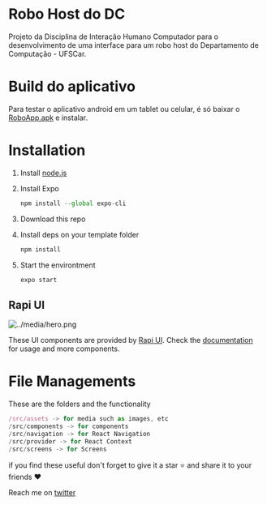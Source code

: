 # Robo Host do DC
Projeto da Disciplina de Interação Humano Computador para o desenvolvimento de uma interface para um robo host do Departamento de Computação - UFSCar. 

# Build do aplicativo
Para testar o aplicativo android em um tablet ou celular, é só baixar o [RoboApp.apk](https://github.com/juliaalmeida13/IHC-2022-2-DC-ROBOT/blob/main/APK/RoboAppV2.apk) e instalar.

# Installation

1. Install [node.js](https://nodejs.org/en/)
2. Install Expo

   ```jsx
   npm install --global expo-cli
   ```

3. Download this repo
4. Install deps on your template folder

   ```jsx
   npm install
   ```

5. Start the environtment

   ```jsx
   expo start
   ```

## Rapi UI

![../media/hero.png](../media/hero.png)

These UI components are provided by [Rapi UI](https://rapi-ui.kikiding.space/).
Check the [documentation](https://rapi-ui.kikiding.space/docs/) for usage and more components.

# File Managements

These are the folders and the functionality

```jsx
/src/assets -> for media such as images, etc
/src/components -> for components
/src/navigation -> for React Navigation
/src/provider -> for React Context
/src/screens -> for Screens
```

if you find these useful don't forget to give it a star ⭐ and share it to your friends ❤️

Reach me on [twitter](https://twitter.com/kikiding/)
